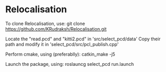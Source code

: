 # Relocalisation

To clone Relocalisation, use:
git clone https://github.com/KRudraksh/Relocalisation.git

Locate the "read.pcd" and "kitti2.pcd" in 'src/select_pcd/data'
Copy their path and modify it in 'select_pcd/src/pcl_publish.cpp'

Perform cmake, using (preferablly):
catkin_make -j5

Launch the package, using:
roslauncg select_pcd run.launch
